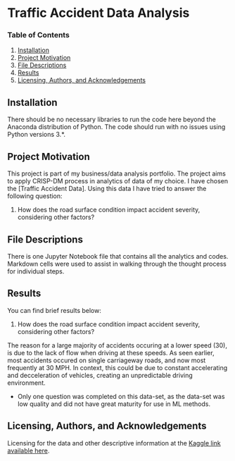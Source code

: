 # Traffic Accident Data Analysis
### Table of Contents

1. [Installation](#installation)
2. [Project Motivation](#project-motivation)
3. [File Descriptions](#file-descriptions)
4. [Results](#results)
5. [Licensing, Authors, and Acknowledgements](#licensing-authors-and-acknowledgements)


## Installation 

There should be no necessary libraries to run the code here beyond the Anaconda distribution of Python. The code should run with no issues using Python versions 3.*.

## Project Motivation 

This project is part of my business/data analysis portfolio. The project aims to apply CRISP-DM process in analytics of data of my choice. I have chosen the [Traffic Accident Data]. Using this data I have tried to answer the following question:

1. How does the road surface condition impact accident severity, considering other factors?

[E-Commerce Data]: https://www.kaggle.com/datasets/daveianhickey/2000-16-traffic-flow-england-scotland-wales

## File Descriptions

There is one Jupyter Notebook file that contains all the analytics and codes. Markdown cells were used to assist in walking through the thought process for individual steps.

## Results

You can find brief results below: 

1. How does the road surface condition impact accident severity, considering other factors?

The reason for a large majority of accidents occuring at a lower speed (30), is due to the lack of flow when driving at these speeds. As seen earlier, most accidents occured on single carriageway roads, and now most frequently at 30 MPH. In context, this could be due to constant accelerating and decceleration of vehicles, creating an unpredictable driving environment.

- Only one question was completed on this data-set, as the data-set was low quality and did not have great maturity for use in ML methods.

## Licensing, Authors, and Acknowledgements

Licensing for the data and other descriptive information at the [Kaggle link available here].

[Kaggle link available here]: https://www.kaggle.com/datasets/daveianhickey/2000-16-traffic-flow-england-scotland-wales
